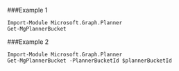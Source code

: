 ###Example 1
```
Import-Module Microsoft.Graph.Planner
Get-MgPlannerBucket
```
###Example 2
```
Import-Module Microsoft.Graph.Planner
Get-MgPlannerBucket -PlannerBucketId $plannerBucketId
```
